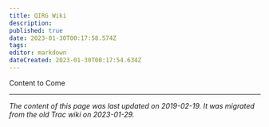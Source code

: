 ```yaml
---
title: QIRG Wiki
description: 
published: true
date: 2023-01-30T00:17:58.574Z
tags: 
editor: markdown
dateCreated: 2023-01-30T00:17:54.634Z
---
```


Content to Come
&nbsp;
&nbsp;
&nbsp;

---

*The content of this page was last updated on 2019-02-19. It was migrated from the old Trac wiki on 2023-01-29.*